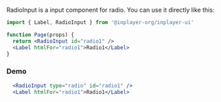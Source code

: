 RadioInput is a input component for radio. You can use it directly like this:

```jsx static
import { Label, RadioInput } from '@inplayer-org/inplayer-ui'

function Page(props) {
  return <RadioInput id="radio1" />
  <Label htmlFor="radio1">Radio1</Label>
}
```

### Demo

```jsx
  <RadioInput type="radio" id="radio1" />
  <Label htmlFor="radio1">Radio1</Label>
```

